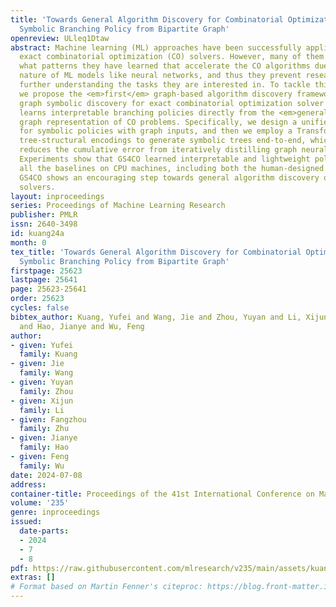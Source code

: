 ```yaml
---
title: 'Towards General Algorithm Discovery for Combinatorial Optimization: Learning
  Symbolic Branching Policy from Bipartite Graph'
openreview: ULleq1Dtaw
abstract: Machine learning (ML) approaches have been successfully applied to accelerating
  exact combinatorial optimization (CO) solvers. However, many of them fail to explain
  what patterns they have learned that accelerate the CO algorithms due to the black-box
  nature of ML models like neural networks, and thus they prevent researchers from
  further understanding the tasks they are interested in. To tackle this problem,
  we propose the <em>first</em> graph-based algorithm discovery framework—namely,
  graph symbolic discovery for exact combinatorial optimization solver (GS4CO)—that
  learns interpretable branching policies directly from the <em>general</em> bipartite
  graph representation of CO problems. Specifically, we design a unified representation
  for symbolic policies with graph inputs, and then we employ a Transformer with multiple
  tree-structural encodings to generate symbolic trees end-to-end, which effectively
  reduces the cumulative error from iteratively distilling graph neural networks.
  Experiments show that GS4CO learned interpretable and lightweight policies outperform
  all the baselines on CPU machines, including both the human-designed and the learning-based.
  GS4CO shows an encouraging step towards general algorithm discovery on modern CO
  solvers.
layout: inproceedings
series: Proceedings of Machine Learning Research
publisher: PMLR
issn: 2640-3498
id: kuang24a
month: 0
tex_title: 'Towards General Algorithm Discovery for Combinatorial Optimization: Learning
  Symbolic Branching Policy from Bipartite Graph'
firstpage: 25623
lastpage: 25641
page: 25623-25641
order: 25623
cycles: false
bibtex_author: Kuang, Yufei and Wang, Jie and Zhou, Yuyan and Li, Xijun and Zhu, Fangzhou
  and Hao, Jianye and Wu, Feng
author:
- given: Yufei
  family: Kuang
- given: Jie
  family: Wang
- given: Yuyan
  family: Zhou
- given: Xijun
  family: Li
- given: Fangzhou
  family: Zhu
- given: Jianye
  family: Hao
- given: Feng
  family: Wu
date: 2024-07-08
address:
container-title: Proceedings of the 41st International Conference on Machine Learning
volume: '235'
genre: inproceedings
issued:
  date-parts:
  - 2024
  - 7
  - 8
pdf: https://raw.githubusercontent.com/mlresearch/v235/main/assets/kuang24a/kuang24a.pdf
extras: []
# Format based on Martin Fenner's citeproc: https://blog.front-matter.io/posts/citeproc-yaml-for-bibliographies/
---
```


